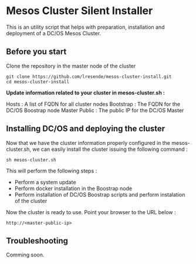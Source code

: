 Mesos Cluster Silent Installer
==============================

This is an utility script that helps with preparation, installation and deployment of a DC/OS Mesos Cluster.

Before you start
----------------

Clone the repository in the master node of the cluster

```
git clone https://github.com/lresende/mesos-cluster-install.git
cd mesos-cluster-install
```

**Update information related to your cluster in mesos-cluster.sh :**

Hosts : A list of FQDN for all cluster nodes Bootstrap : The FQDN for the DC/OS Boostrap node Master Public : The public IP for the DC/OS Master

Installing DC/OS and deploying the cluster
------------------------------------------

Now that we have the cluster information properly configured in the mesos-cluster.sh, we can easily install the cluster issuing the following command :

```
sh mesos-cluster.sh
```

This will perform the following steps :

-	Perform a system update
-	Perform docker installation in the Boostrap node
-	Perform installation of DC/OS Boostrap scripts and perform instalation of the cluster

Now the cluster is ready to use. Point your browser to the URL below :

```
http://<master-public-ip>
```

Troubleshooting
---------------

Comming soon.
